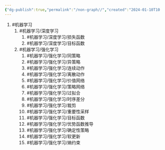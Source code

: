 ```yaml
---
{"dg-publish":true,"permalink":"/non-graph//","created":"2024-01-10T10:29:37.750+08:00"}
---
```



1. #机器学习
	1. #机器学习/深度学习
		1. #机器学习/深度学习/损失函数
		2. #机器学习/深度学习/目标函数 
	2. #机器学习/强化学习 
		1. #机器学习/强化学习/同策略 
		2. #机器学习/强化学习/异策略 
		3. #机器学习/强化学习/连续动作 
		4. #机器学习/强化学习/离散动作 
		5. #机器学习/强化学习/价值网络 
		6. #机器学习/强化学习/策略网络
		7. #机器学习/强化学习/过拟合 
		8. #机器学习/强化学习/时序差分 
		9. #机器学习/强化学习/裁剪 
		10. #机器学习/强化学习/重要性采样 
		11. #机器学习/强化学习/目标函数
		12. #机器学习/强化学习/优势函数推导
		13. #机器学习/强化学习/确定性策略
		14. #机器学习/强化学习/软更新
		15. #机器学习/强化学习/熵约束 
